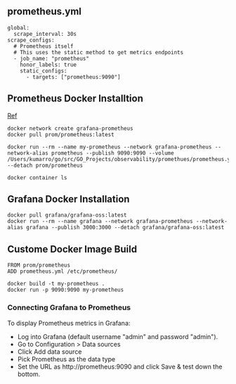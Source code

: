 
## prometheus.yml
```
global:
  scrape_interval: 30s 
scrape_configs:
  # Prometheus itself
  # This uses the static method to get metrics endpoints
  - job_name: "prometheus"
    honor_labels: true
    static_configs:
      - targets: ["prometheus:9090"]

```
## Prometheus Docker Installtion 

[Ref](https://www.linkedin.com/pulse/running-grafana-prometheus-docker-stephen-townshend/)
```
docker network create grafana-prometheus
docker pull prom/prometheus:latest

docker run --rm --name my-prometheus --network grafana-prometheus --network-alias prometheus --publish 9090:9090 --volume /Users/kumarro/go/src/GO_Projects/observability/promethues/prometheus.yml:/etc/prometheus/prometheus.yml --detach prom/prometheus

docker container ls 
```

## Grafana Docker Installation

```
docker pull grafana/grafana-oss:latest
docker run --rm --name grafana --network grafana-prometheus --network-alias grafana --publish 3000:3000 --detach grafana/grafana-oss:latest
```

## Custome Docker Image Build

```
FROM prom/prometheus
ADD prometheus.yml /etc/prometheus/
```

```
docker build -t my-prometheus .
docker run -p 9090:9090 my-prometheus
```


### Connecting Grafana to Prometheus
To display Prometheus metrics in Grafana:
* Log into Grafana (default username "admin" and password "admin").
* Go to Configuration > Data sources
* Click Add data source
* Pick Prometheus as the data type
* Set the URL as http://prometheus:9090 and click Save & test down the bottom.